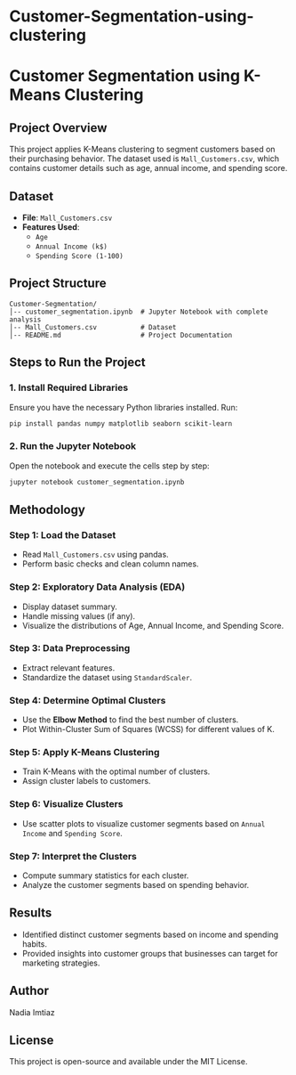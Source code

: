 # Customer-Segmentation-using-clustering
# Customer Segmentation using K-Means Clustering

## Project Overview
This project applies K-Means clustering to segment customers based on their purchasing behavior. The dataset used is `Mall_Customers.csv`, which contains customer details such as age, annual income, and spending score.

## Dataset
- **File**: `Mall_Customers.csv`
- **Features Used**:
  - `Age`
  - `Annual Income (k$)`
  - `Spending Score (1-100)`

## Project Structure
```
Customer-Segmentation/
│-- customer_segmentation.ipynb  # Jupyter Notebook with complete analysis
│-- Mall_Customers.csv           # Dataset
│-- README.md                    # Project Documentation
```

## Steps to Run the Project
### 1. Install Required Libraries
Ensure you have the necessary Python libraries installed. Run:
```bash
pip install pandas numpy matplotlib seaborn scikit-learn
```

### 2. Run the Jupyter Notebook
Open the notebook and execute the cells step by step:
```bash
jupyter notebook customer_segmentation.ipynb
```

## Methodology
### Step 1: Load the Dataset
- Read `Mall_Customers.csv` using pandas.
- Perform basic checks and clean column names.

### Step 2: Exploratory Data Analysis (EDA)
- Display dataset summary.
- Handle missing values (if any).
- Visualize the distributions of Age, Annual Income, and Spending Score.

### Step 3: Data Preprocessing
- Extract relevant features.
- Standardize the dataset using `StandardScaler`.

### Step 4: Determine Optimal Clusters
- Use the **Elbow Method** to find the best number of clusters.
- Plot Within-Cluster Sum of Squares (WCSS) for different values of K.

### Step 5: Apply K-Means Clustering
- Train K-Means with the optimal number of clusters.
- Assign cluster labels to customers.

### Step 6: Visualize Clusters
- Use scatter plots to visualize customer segments based on `Annual Income` and `Spending Score`.

### Step 7: Interpret the Clusters
- Compute summary statistics for each cluster.
- Analyze the customer segments based on spending behavior.

## Results
- Identified distinct customer segments based on income and spending habits.
- Provided insights into customer groups that businesses can target for marketing strategies.

## Author
Nadia Imtiaz

## License
This project is open-source and available under the MIT License.

